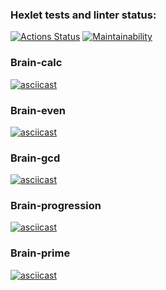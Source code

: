 ### Hexlet tests and linter status:
[![Actions Status](https://github.com/Mark-Gruzdov/backend-project-44/actions/workflows/hexlet-check.yml/badge.svg)](https://github.com/Mark-Gruzdov/backend-project-44/actions)
[![Maintainability](https://api.codeclimate.com/v1/badges/5616b74f2f0f6175618a/maintainability)](https://codeclimate.com/github/Mark-Gruzdov/backend-project-44/maintainability)
### Brain-calc
[![asciicast](https://asciinema.org/a/631100.svg)](https://asciinema.org/a/631100)
### Brain-even
[![asciicast](https://asciinema.org/a/631099.svg)](https://asciinema.org/a/631099)
### Brain-gcd
[![asciicast](https://asciinema.org/a/631098.svg)](https://asciinema.org/a/631098)
### Brain-progression
[![asciicast](https://asciinema.org/a/630180.svg)](https://asciinema.org/a/630180)
### Brain-prime
[![asciicast](https://asciinema.org/a/631096.svg)](https://asciinema.org/a/631096)